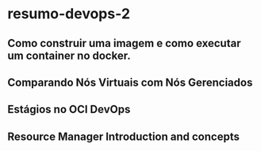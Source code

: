 # resumo-devops-2

## Como construir uma imagem e como executar um container no docker.

## Comparando Nós Virtuais com Nós Gerenciados

## Estágios no OCI DevOps

## Resource Manager Introduction and concepts



